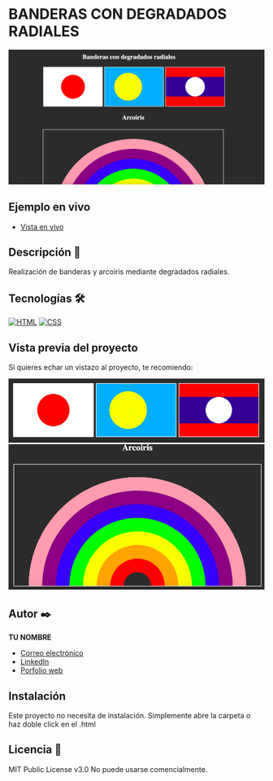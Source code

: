 # BANDERAS CON DEGRADADOS RADIALES

![Imagen del proyecto](https://raw.githubusercontent.com/eugeniavalls/banderas-radiales/main/assets/screenshots/Captura%20de%20pantalla%202023-05-06%20a%20las%2011.50.49.png)

## Ejemplo en vivo

- [Vista en vivo](https://eugeniavalls.github.io/banderas-radiales/)


## Descripción 📑

Realización de banderas y arcoiris mediante degradados radiales. 

## Tecnologías 🛠

<!-- Iconos sacados de: https://github.com/hendrasob/badges/blob/master/README.md y https://github.com/alexandresanlim/Badges4-README.md-Profile -->

[![HTML](https://img.shields.io/badge/HTML5-E34F26?style=for-the-badge&logo=html5&logoColor=white)](https://es.wikipedia.org/wiki/HTML5)
[![CSS](https://img.shields.io/badge/CSS3-1572B6?style=for-the-badge&logo=css3&logoColor=white)](https://es.wikipedia.org/wiki/CSS)

## Vista previa del proyecto

Si quieres echar un vistazo al proyecto, te recomiendo:

![Captura del proyecto](https://raw.githubusercontent.com/eugeniavalls/banderas-radiales/main/assets/screenshots/Captura%20de%20pantalla%202023-05-06%20a%20las%2011.50.58.png)
![Captura del proyecto](https://raw.githubusercontent.com/eugeniavalls/banderas-radiales/main/assets/screenshots/Captura%20de%20pantalla%202023-05-06%20a%20las%2011.51.06.png)


## Autor ✒️

**TU NOMBRE**

- [Correo electrónico](e.vallsalfaro@gmail.com)
- [LinkedIn](https://www.linkedin.com/in/eugenia-valls-alfaro-540b1a20a)
- [Porfolio web](https://tu-dominio.com/)

## Instalación

Este proyecto no necesita de instalación. Simplemente abre la carpeta o haz doble click en el .html

## Licencia 📄

MIT Public License v3.0
No puede usarse comencialmente.
